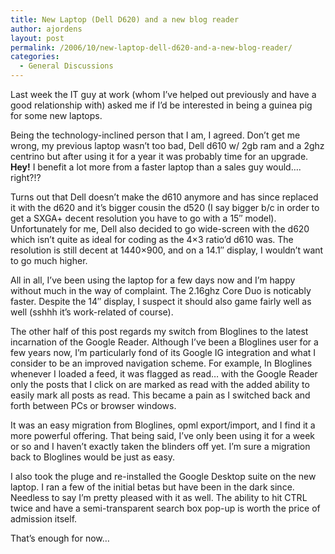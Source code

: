 ```yaml
---
title: New Laptop (Dell D620) and a new blog reader
author: ajordens
layout: post
permalink: /2006/10/new-laptop-dell-d620-and-a-new-blog-reader/
categories:
  - General Discussions
---
```

Last week the IT guy at work (whom I&#8217;ve helped out previously and have a good relationship with) asked me if I&#8217;d be interested in being a guinea pig for some new laptops.

Being the technology-inclined person that I am, I agreed. Don&#8217;t get me wrong, my previous laptop wasn&#8217;t too bad, Dell d610 w/ 2gb ram and a 2ghz centrino but after using it for a year it was probably time for an upgrade. **Hey!** I benefit a lot more from a faster laptop than a sales guy would&#8230;. right?!?

Turns out that Dell doesn&#8217;t make the d610 anymore and has since replaced it with the d620 and it&#8217;s bigger cousin the d520 (I say bigger b/c in order to get a SXGA+ decent resolution you have to go with a 15&#8243; model). Unfortunately for me, Dell also decided to go wide-screen with the d620 which isn&#8217;t quite as ideal for coding as the 4&#215;3 ratio&#8217;d d610 was. The resolution is still decent at 1440&#215;900, and on a 14.1&#8243; display, I wouldn&#8217;t want to go much higher.

All in all, I&#8217;ve been using the laptop for a few days now and I&#8217;m happy without much in the way of complaint. The 2.16ghz Core Duo is noticably faster. Despite the 14&#8243; display, I suspect it should also game fairly well as well (sshhh it&#8217;s work-related of course).

The other half of this post regards my switch from Bloglines to the latest incarnation of the Google Reader. Although I&#8217;ve been a Bloglines user for a few years now, I&#8217;m particularly fond of its Google IG integration and what I consider to be an improved navigation scheme. For example, In Bloglines whenever I loaded a feed, it was flagged as read&#8230; with the Google Reader only the posts that I click on are marked as read with the added ability to easily mark all posts as read. This became a pain as I switched back and forth between PCs or browser windows.

It was an easy migration from Bloglines, opml export/import, and I find it a more powerful offering. That being said, I&#8217;ve only been using it for a week or so and I haven&#8217;t exactly taken the blinders off yet. I&#8217;m sure a migration back to Bloglines would be just as easy.

I also took the pluge and re-installed the Google Desktop suite on the new laptop. I ran a few of the initial betas but have been in the dark since. Needless to say I&#8217;m pretty pleased with it as well. The ability to hit CTRL twice and have a semi-transparent search box pop-up is worth the price of admission itself.

That&#8217;s enough for now&#8230;